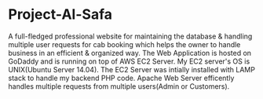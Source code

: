# Project-Al-Safa
A full-fledged professional website for maintaining the database &amp; handling multiple user requests for cab booking which helps the owner to handle business in an efficient &amp; organized way. The Web Application is hosted on GoDaddy and is running on top of AWS EC2 Server. My EC2 server's OS is UNIX(Ubuntu Server 14.04). The EC2 Server was intially installed with LAMP stack to handle my backend PHP code. Apache Web Server efficently handles multiple requests from multiple users(Admin or Customers).
